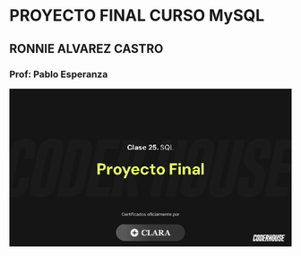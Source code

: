# PROYECTO FINAL CURSO MySQL
## RONNIE ALVAREZ CASTRO
### Prof: Pablo Esperanza

![1](https://github.com/RonnieAlvarez/ProyFinal_MySQL/blob/main/proyfinal.png)

